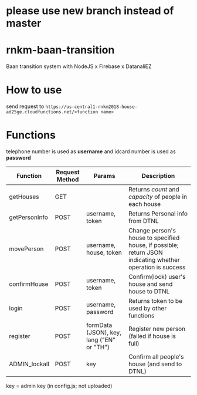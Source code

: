 # please use new branch instead of master

# rnkm-baan-transition
Baan transition system with NodeJS x Firebase x DatanaliEZ

# How to use
send request to `https://us-central1-rnkm2018-house-ad25ge.cloudfunctions.net/<function name>` 

# Functions
telephone number is used as **username** and idcard number is used as **password**


| Function | Request Method | Params | Description |
|---|---|---|---|
|getHouses| GET| | Returns *count* and *capacity* of people in each house|
|getPersonInfo| POST| username, token| Returns Personal info from DTNL|
|movePerson| POST | username, house, token| Change person's house to specified house, if possible; return JSON indicating whether operation is success|
|confirmHouse| POST | username, token | Confirm(lock) user's house and send house to DTNL|
|login| POST | username, password | Returns token to be used by other functions|
|register| POST | formData (JSON), key, lang ("EN" or "TH") | Register new person (failed if house is full)|
|ADMIN_lockall| POST |key | Confirm all people's house (and send to DTNL)|

key = admin key (in config.js; not uploaded)

